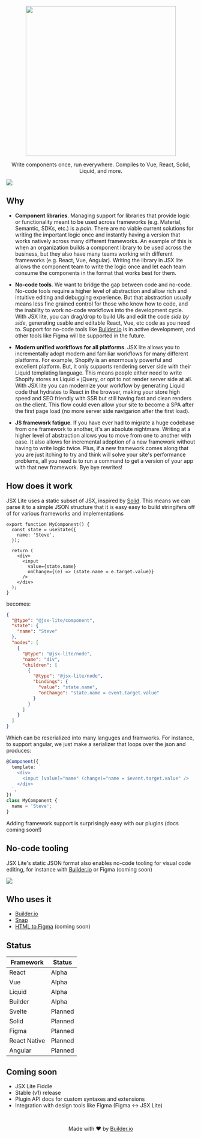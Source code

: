 <p align="center"><img width="400" src="https://cdn.builder.io/api/v1/image/assets%2FYJIGb4i01jvw0SRdL5Bt%2F873aa9bf5d8d4960abbee6d913862e1c"></p>

<p align="center">
  Write components once, run everywhere. Compiles to Vue, React, Solid, Liquid, and more.
</p>

<img src="https://imgur.com/H1WTtGe.gif" />

## Why

- **Component libraries**. Managing support for libraries that provide logic or functionality meant to be used across frameworks (e.g. Material, Semantic, SDKs, etc.) is a *pain*.  There are no viable current solutions for writing the important logic once and instantly having a version that works natively across many different frameworks. An example of this is when an organization builds a component library to be used across the business, but they also have many teams working with different frameworks (e.g. React, Vue, Angular). Writing the library in JSX lite allows the component team to write the logic once and let each team consume the components in the format that works best for them.

* **No-code tools**. We want to bridge the gap between code and no-code. No-code tools require a higher level of abstraction and allow rich and intuitive editing and debugging experience. But that abstraction usually means less fine grained control for those who know how to code, and the inability to work no-code workflows into the development cycle. With JSX lite, you can drag/drop to build UIs and edit the code *side by side*, generating usable and editable React, Vue, etc code as you need to. Support for no-code tools like [Builder.io](https://github.com/builderio/builder) is in active development, and other tools like Figma will be supported in the future.

* **Modern unified workflows for all platforms**. JSX lite allows you to incrementally adopt modern and familiar workflows for many different platforms. For example, Shopify is an enormously powerful and excellent platform. But, it only supports rendering server side with their Liquid templating language. This means people either need to write Shopify stores as Liquid + jQuery, or opt to not render server side at all. With JSX lite you can modernize your workflow by generating Liquid code that hydrates to React in the browser, making your store high speed and SEO friendly with SSR but still having fast and clean renders on the client. This flow could even allow your site to become a SPA after the first page load (no more server side navigarion after the first load).

* **JS framework fatigue**. If you have ever had to migrate a huge codebase from one framework to another, it's an absolute nightmare. Writing at a higher level of abstraction allows you to move from one to another with ease. It also allows for incremental adoption of a new framework without having to write logic twice. Plus, if a new framework comes along that you are just itching to try and think will solve your site's performance problems, all you need is to run a command to get a version of your app with that new framework. Bye bye rewrites!

## How does it work

JSX Lite uses a static subset of JSX, inspired by [Solid](https://github.com/ryansolid/solid/blob/master/documentation/rendering.md). This means we can parse it to a simple JSON structure that it is easy easy to build stringifers off of for various frameworks and implementations

```tsx
export function MyComponent() {
  const state = useState({
    name: 'Steve',
  });

  return (
    <div>
      <input
        value={state.name}
        onChange={(e) => (state.name = e.target.value)}
      />
    </div>
  );
}
```

becomes:

```json
{
  "@type": "@jsx-lite/component",
  "state": {
    "name": "Steve"
  },
  "nodes": [
    {
      "@type": "@jsx-lite/node",
      "name": "div",
      "children": [
        {
          "@type": "@jsx-lite/node",
          "bindings": {
            "value": "state.name",
            "onChange": "state.name = event.target.value"
          }
        }
      ]
    }
  ]
}
```

Which can be reserialized into many languges and framworks. For instance, to support angular, we just make a serializer that loops over the json and produces:

```ts
@Component({
  template: `
    <div>
      <input [value]="name" (change)="name = $event.target.value" />
    </div>
  `,
})
class MyComponent {
  name = 'Steve';
}
```

Adding framework support is surprisingly easy with our plugins (docs coming soon!)

## No-code tooling

JSX Lite's static JSON format also enables no-code tooling for visual code editing, for instance with [Builder.io](https://github.com/builderio/builder) or Figma (coming soon)

<img src="https://imgur.com/3TjfY2H.gif" >

## Who uses it

- [Builder.io](https://github.com/builderio/builder)
- [Snap](https://github.com/builderio/snap)
- [HTML to Figma](https://github.com/builderio/html-to-figma) (coming soon)

## Status

| Framework    | Status  |
| ------------ | ------- |
| React        | Alpha   |
| Vue          | Alpha   |
| Liquid       | Alpha   |
| Builder      | Alpha   |
| Svelte       | Planned |
| Solid        | Planned |
| Figma        | Planned |
| React Native | Planned |
| Angular      | Planned |

## Coming soon

- JSX Lite Fiddle
- Stable (v1) release
- Plugin API docs for custom syntaxes and extensions
- Integration with design tools like Figma (Figma <-> JSX Lite)

<br />
<p align="center">
  Made with ❤️  by <a target="_blank" href="https://www.builder.io/">Builder.io</a>
</p>

